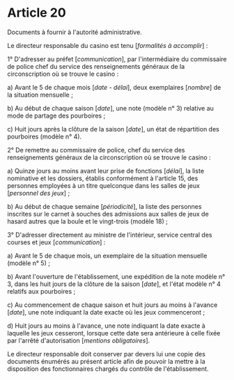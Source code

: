 # Article 20

Documents à fournir à l'autorité administrative.

Le directeur responsable du casino est tenu [*formalités à accomplir*] :

1° D'adresser au préfet [*communication*],  par l'intermédiaire du commissaire de police chef du service des renseignements généraux de la circonscription où se trouve le casino :

a) Avant le 5 de chaque mois [*date - délai*], deux exemplaires [*nombre*] de la situation mensuelle ;

b) Au début de chaque saison [*date*], une note (modèle n° 3) relative au mode de partage des pourboires ;

c) Huit jours après la clôture de la saison [*date*], un état de répartition des pourboires (modèle n° 4).

2° De remettre au commissaire de police, chef du service des renseignements généraux de la circonscription où se trouve le casino :

a) Quinze jours au moins avant leur prise de fonctions [*délai*], la liste nominative et les dossiers, établis conformément à l'article 15, des personnes employées à un titre quelconque dans les salles de jeux [*personnel des jeux*] ;

b) Au début de chaque semaine [*périodicité*], la liste des personnes inscrites sur le carnet à souches des admissions aux salles de jeux de hasard autres que la boule et le vingt-trois (modèle 18) ;

3° D'adresser directement au ministre de l'intérieur, service central des courses et jeux [*communication*] :

a) Avant le 5 de chaque mois, un exemplaire de la situation mensuelle (modèle n° 5) ;

b) Avant l'ouverture de l'établissement, une expédition de la note modèle n° 3, dans les huit jours de la clôture de la saison [*date*], et l'état modèle n° 4 relatifs aux pourboires ;

c) Au commencement de chaque saison et huit jours au moins à l'avance [*date*], une note indiquant la date exacte où les jeux commenceront ;

d) Huit jours au moins à l'avance, une note indiquant la date exacte à laquelle les jeux cesseront, lorsque cette date sera antérieure à celle fixée par l'arrêté d'autorisation [*mentions obligatoires*].

Le directeur responsable doit conserver par devers lui une copie des documents énumérés au présent article afin de pouvoir la mettre à la disposition des fonctionnaires chargés du contrôle de l'établissement.
